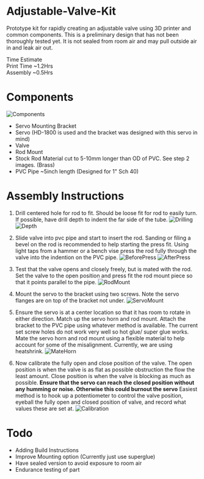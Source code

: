 # Adjustable-Valve-Kit
Prototype kit for rapidly creating an adjustable valve using 3D printer and common components. 
This is a preliminary design that has not been thoroughly tested yet. It is not sealed from room air and may pull outside air in and leak air out.

Time Estimate  
Print Time ~1.2Hrs  
Assembly ~0.5Hrs 

# Components
![Components](/Images/components.jpg)
* Servo Mounting Bracket
* Servo (HD-1800 is used and the bracket was designed with this servo in mind)
* Valve
* Rod Mount
* Stock Rod Material cut to 5-10mm longer than OD of PVC. See step 2 images. (Brass)
* PVC Pipe ~5inch length (Designed for 1" Sch 40)

# Assembly Instructions
1. Drill centered hole for rod to fit. Should be loose fit for rod to easily turn. If possible, have drill depth to indent the far side of the tube.
![Drilling](/Images/pvc_drill.jpg)
![Depth](/Images/drill_depth.jpg)

2. Slide valve into pvc pipe and start to insert the rod. Sanding or filing a bevel on the rod is recommended to help starting the press fit. Using light taps from a hammer or a bench vise press the rod fully through the valve into the indention on the PVC pipe.
![BeforePress](/Images/press_before.jpg)
![AfterPress](/Images/press_after.jpg)

3. Test that the valve opens and closely freely, but is mated with the rod. Set the valve to the open position and press fit the rod mount piece so that it points parallel to the pipe. 
![RodMount](/Images/rod_mount.jpg)

4. Mount the servo to the bracket using two screws. Note the servo flanges are on top of the bracket not under.
![ServoMount](/Images/servo_mount.jpg)

5. Ensure the servo is at a center location so that it has room to rotate in either direction. Match up the servo horn and rod mount. Attach the bracket to the PVC pipe using whatever method is available. The current set screw holes do not work very well so hot glue/ super glue works. Mate the servo horn and rod mount using a flexible material to help account for some of the misalignment. Currently, we are using heatshrink.
![MateHorn](/Images/mate_horn.jpg)

6. Now calibrate the fully open and close position of the valve. The open position is when the valve is as flat as possible obstruction the flow the least amount. Close position is when the valve is blocking as much as possible. **Ensure that the servo can reach the closed position without any humming or noise. Otherwise this could burnout the servo** Easiest method is to hook up a potentiometer to control the valve position, eyeball the fully open and closed position of valve, and record what values these are set at.
![Calibration](/Images/calibration.jpg)

# Todo
* Adding Build Instructions
* Improve Mounting option (Currently just use superglue)
* Have sealed version to avoid exposure to room air
* Endurance testing of part
